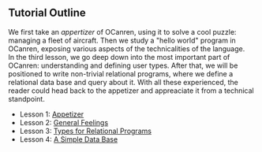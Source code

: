 ## Tutorial Outline

We first take an _appertizer_ of OCanren, using it to solve a cool puzzle:
 managing a fleet of aircraft. Then we study a "hello world" program in OCanren,
 exposing various aspects of the technicalities of the language.  
 In the third lesson, we go deep down into the most 
 important part of OCanren: understanding and defining user types. After that,
 we will be positioned to write non-trivial relational programs, where we define 
 a relational data base and query about it. With all these experienced, the reader 
 could head back to the appetizer and appreaciate it from a technical standpoint. 

- Lesson 1: [Appetizer](aircraft_fleet)
- Lesson 2: [General Feelings](./helloWorld)
- Lesson 3: [Types for Relational Programs](./digTypes)
- Lesson 4: [A Simple Data Base](./ascii_ctrl_db)

